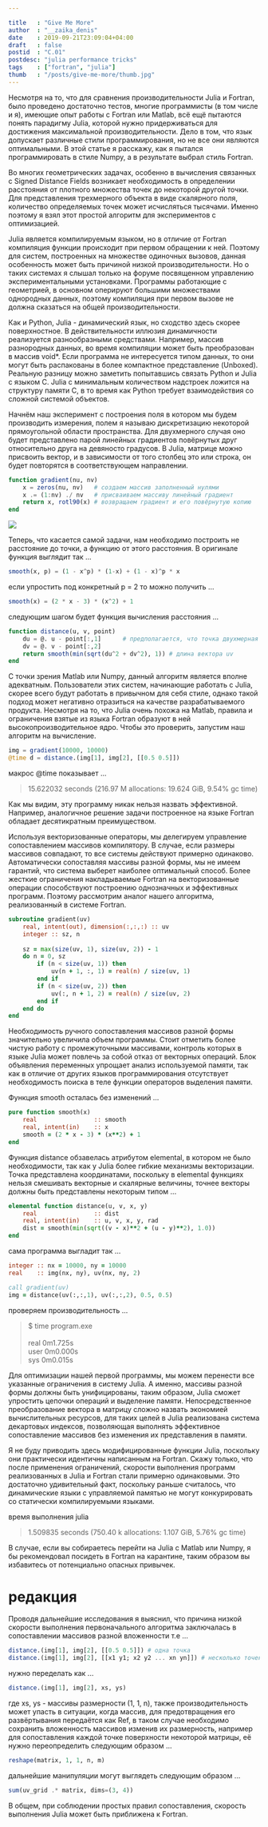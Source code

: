 ```yaml
---

title   : "Give Me More"
author  : "__zaika_denis"
date    : 2019-09-21T23:09:04+04:00
draft   : false
postid  : "C.01"
postdesc: "julia performance tricks"
tags    : ["fortran", "julia"]
thumb   : "/posts/give-me-more/thumb.jpg"
---
```


Несмотря на то, что для сравнения производительности Julia и Fortran, было проведено достаточно тестов, многие программисты (в том числе и я), имеющие опыт работы с Fortran или Matlab, всё ещё пытаются понять парадигму Julia, которой нужно придерживаться для достижения максимальной производительности. Дело в том, что язык допускает различные стили программирования, но не все они являются оптимальными. В этой статье я расскажу, как я пытался программировать в стиле Numpy, а в результате выбрал стиль Fortran.

Во многих геометрических задачах, особенно  в вычисления связанных с Signed Distance Fields возникает необходимость в определении расстояния от плотного множества точек до некоторой другой точки. Для представления трехмерного объекта  в виде скалярного поля, количество определяемых точек может исчисляться тысячами.
Именно поэтому я взял этот простой алгоритм для экспериментов с оптимизацией.

Julia является компилируемым языком, но в отличие от Fortran компиляция функции происходит при первом обращении к ней. Поэтому для систем, построенных на множестве одиночных вызовов, данная особенность может быть причиной  низкой производительности. Но о таких системах я слышал только на форуме посвященном управлению экспериментальными установками. Программы работающие с геометрией, в основном оперируют большими множествами однородных данных, поэтому компиляция при первом вызове не должна сказаться на общей производительности.

Как и Python, Julia - динамический язык, но сходство здесь скорее поверхностное. В действительности иллюзия динамичности реализуется разнообразными средствами.
Например, массив разнородных данных, во время компиляции может быть преобразован в массив void*. Если программа не интересуется типом данных, то они могут быть распакованы в более компактное представление (Unboxed). Реальную разницу можно заметить попытавшись связать Python и Julia с языком C. Julia с минимальным количеством надстроек ложится на структуру памяти C, в то время как Python требует взаимодействия со сложной системой объектов.

Начнём наш эксперимент с построения поля в котором мы будем производить измерения, полем я называю дискретизацию некоторой прямоугольной области пространства. Для двухмерного случая оно будет представлено парой линейных градиентов повёрнутых друг относительно друга на девяносто градусов. В Julia, матрице можно присвоить вектор, и в зависимости от того столбец это или строка, он будет повторятся в соответствующем направлении.

```julia
function gradient(nu, nv)
    x = zeros(nu, nv)   # создаем массив заполненный нулями
    x .= (1:nv) ./ nv   # присваиваем массиву линейный градиент 
    return x, rotl90(x) # возвращаем градиент и его повёрнутую копию
end
```
![](img_logic.png)

Теперь, что касается самой задачи, нам необходимо построить не расстояние до точки, а функцию
от этого расстояния. В оригинале функция выглядит так ...

```julia
smooth(x, p) = (1 - x^p) * (1-x) + (1 - x)^p * x
```

если упростить под конкретный p = 2 то можно получить ...

```julia
smooth(x) = (2 * x - 3) * (x^2) + 1
```

следующим шагом будет функция вычисления расстояния ...

```julia
function distance(u, v, point)
    du = @. u - point[:,1]      # предполагается, что точка двухмерная
    dv = @. v - point[:,2]
    return smooth(min(sqrt(du^2 + dv^2), 1)) # длина вектора uv
end
```

С точки зрения Matlab или Numpy, данный алгоритм является вполне адекватным.
Пользователи этих систем, начинающие работать с Julia, скорее всего будут работать в привычном для себя стиле, однако такой подход может негативно отразиться на качестве разрабатываемого продукта. Несмотря на то, что Julia очень похожа на Matlab, правила и ограничения взятые из языка  Fortran образуют в ней высокопроизводительное ядро. Чтобы это проверить, запустим наш алгоритм на
вычисление.


```julia
img = gradient(10000, 10000)
@time d = distance.(img[1], img[2], [[0.5 0.5]])
```

макрос @time показывает ...

> 15.622032 seconds (216.97 M allocations: 19.624 GiB, 9.54% gc time)

Как мы видим, эту программу никак нельзя назвать эффективной. Например,
аналогичное решение задачи построенное на языке Fortran обладает десятикратным преимуществом. 

Используя векторизованные операторы, мы делегируем управление сопоставлением массивов компилятору. В случае, если размеры массивов совпадают, то все системы действуют примерно одинаково. Автоматически сопоставляя массивы разной формы, мы не имеем гарантий, что система выберет наиболее оптимальный способ. Более жесткие ограничения накладываемые Fortran на векторизованные операции способствуют построению однозначных и эффективных программ. Поэтому рассмотрим аналог нашего алгоритма, реализованный в системе Fortran.

```fortran
subroutine gradient(uv)
    real, intent(out), dimension(:,:,:) :: uv 
    integer :: sz, n
    
    sz = max(size(uv, 1), size(uv, 2)) - 1
    do n = 0, sz
        if (n < size(uv, 1)) then
            uv(n + 1, :, 1) = real(n) / size(uv, 1)
        end if
        if (n < size(uv, 2)) then
            uv(:, n + 1, 2) = real(n) / size(uv, 2)
        end if
    end do
end
```
Необходимость ручного сопоставления массивов разной формы значительно увеличила объем программы. Стоит отметить более чистую работу с промежуточными массивами, контроль которых в языке Julia может повлечь за собой отказ от векторных операций. Блок объявления переменных упрощает анализ используемой памяти, так как в отличие от других языков программирования отсутствует необходимость поиска в теле функции операторов выделения памяти.

Функция smooth осталась без изменений ...

```fortran
pure function smooth(x)
    real                :: smooth
    real, intent(in)    :: x
    smooth = (2 * x - 3) * (x**2) + 1
end
```

Функция distance обзавелась атрибутом elemental, в котором не было необходимости, так как у Julia более
гибкие механизмы векторизации. Точка представлена координатами, поскольку в elemental функциях нельзя
смешивать векторные и скалярные величины, точнее векторы должны быть представлены некоторым типом ... 

```fortran
elemental function distance(u, v, x, y)
    real                :: dist
    real, intent(in)    :: u, v, x, y, rad
    dist = smooth(min(sqrt((v - x)**2 + (u - y)**2), 1.0))
end
```

cама программа выгладит так ...

```fortran
integer :: nx = 10000, ny = 10000
real    :: img(nx, ny), uv(nx, ny, 2)

call gradient(uv)
img = distance(uv(:,:,1), uv(:,:,2), 0.5, 0.5)
```
проверяем производительность ...

> $ time program.exe <br><br>
> real    0m1.725s <br>
> user    0m0.000s <br>
> sys     0m0.015s


Для оптимизации нашей первой программы, мы можем перенести все указанные ограничения в систему Julia. А именно, массивы разной формы должны быть унифицированы, таким образом, Julia сможет упростить цепочки операций и выделение памяти. Непосредственное преобразование вектора в матрицу сложно назвать экономией вычислительных ресурсов, для таких целей в Julia реализована система декартовых индексов, позволяющая выполнять эффективное сопоставление массивов без изменения их представления в памяти. 

Я не буду приводить здесь модифицированные функции Julia, поскольку они практически идентичны написанным на Fortran. Скажу только, что после применения ограничений, скорости выполнения программ реализованных в Julia и Fortran стали примерно одинаковыми. Это достаточно удивительный факт, поскольку раньше считалось, что динамические языки с управляемой памятью не могут конкурировать со статически компилируемыми языками. 

время выполнения julia

> 1.509835 seconds (750.40 k allocations: 1.107 GiB, 5.76% gc time)

В случае, если вы собираетесь перейти на Julia с Matlab или Numpy, я бы рекомендовал посидеть в Fortran на карантине, таким образом вы избавитесь от потенциально опасных привычек.

# редакция

Проводя дальнейшие исследования я выяснил, что причина низкой скорости выполнения первоначального 
алгоритма заключалась в сопоставлении массивов разной вложенности т.е ... 
```julia
distance.(img[1], img[2], [[0.5 0.5]]) # одна точка
distance.(img[1], img[2], [[x1 y1; x2 y2 ... xn yn]]) # несколько точек
```

нужно переделать как ...


```julia
distance.(img[1], img[2], xs, ys)
```

где xs, ys - массивы размерности (1, 1, n), также производительность может упасть в ситуации, когда массив, для 
предотвращения его развёртывания передаётся как Ref, в таком случае необходимо сохранить вложенность массивов изменив 
их размерность, например для сопоставления каждой точке поверхности некоторой матрицы, её нужно переопределить следующим образом ...

```julia
reshape(matrix, 1, 1, n, m)
```

дальнейшие манипуляции могут выглядеть следующим образом ...

```julia
sum(uv_grid .* matrix, dims=(3, 4)) 
```
В общем, при соблюдении простых правил сопоставления, скорость выполнения Julia может быть приближена к Fortran.


